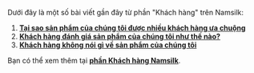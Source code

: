 Dưới đây là một số bài viết gần đây từ phần "Khách hàng" trên Namsilk:

1. **[Tại sao sản phẩm của chúng tôi được nhiều khách hàng ưa chuộng](https://namsilk.com.vn/?p=29)**  
2. **[Khách hàng đánh giá sản phẩm của chúng tôi như thế nào?](https://namsilk.com.vn/?p=30)**  
3. **[Khách hàng không nói gì về sản phẩm của chúng tôi](https://namsilk.com.vn/?p=31)**  

Bạn có thể xem thêm tại **[phần Khách hàng Namsilk](https://namsilk.com.vn/category/customer/)**.
